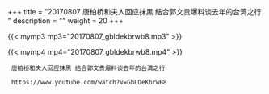 +++
title = "20170807  唐柏桥和夫人回应抹黑 结合郭文贵爆料谈去年的台湾之行 "
description = ""
weight = 20
+++

{{< mymp3 mp3="20170807_gbldekbrwb8.mp3" >}}

{{< mymp4 mp4="20170807_gbldekbrwb8.mp4" >}}

     唐柏桥和夫人回应抹黑 结合郭文贵爆料谈去年的台湾之行 
     
     https://www.youtube.com/watch?v=GbLDeKbrwB8 
